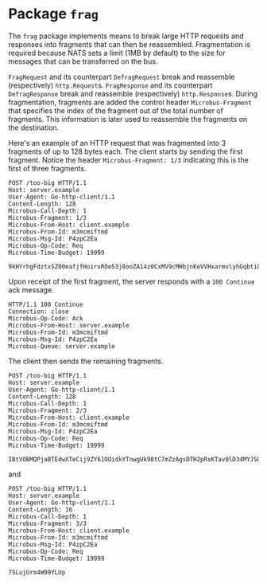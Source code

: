 # Package `frag`

The `frag` package implements means to break large HTTP requests and responses into fragments that can then be reassembled. Fragmentation is required because NATS sets a limit (1MB by default) to the size for messages that can be transferred on the bus.

`FragRequest` and its counterpart `DefragRequest` break and reassemble (respectively) `http.Request`s. `FragResponse` and its counterpart `DefragResponse` break and reassemble (respectively) `http.Response`s. During fragmentation, fragments are added the control header `Microbus-Fragment` that specifies the index of the fragment out of the total number of fragments. This information is later used to reassemble the fragments on the destination.

Here's an example of an HTTP request that was fragmented into 3 fragments of up to 128 bytes each. The client starts by sending the first fragment. Notice the header `Microbus-Fragment: 1/3` indicating this is the first of three fragments.

```
POST /too-big HTTP/1.1
Host: server.example
User-Agent: Go-http-client/1.1
Content-Length: 128
Microbus-Call-Depth: 1
Microbus-Fragment: 1/3
Microbus-From-Host: client.example
Microbus-From-Id: m3mcmiftmd
Microbus-Msg-Id: P4zpC2Ea
Microbus-Op-Code: Req
Microbus-Time-Budget: 19999

9kHYrhgFdztxSZ00eafjfHoirvROe53j8ooZA14z0CxMV9cMHbjnKeVVHxarmvlyhGqbtiOTGsYfE7eLPImNQgYRKYG01npWZBfqlVbkqw2zxWznetDzD0q5fOr4HKOn
```

Upon receipt of the first fragment, the server responds with a `100 Continue` ack message.

```
HTTP/1.1 100 Continue
Connection: close
Microbus-Op-Code: Ack
Microbus-From-Host: server.example
Microbus-From-Id: m3mcmiftmd
Microbus-Msg-Id: P4zpC2Ea
Microbus-Queue: server.example
```

The client then sends the remaining fragments.

```
POST /too-big HTTP/1.1
Host: server.example
User-Agent: Go-http-client/1.1
Content-Length: 128
Microbus-Call-Depth: 1
Microbus-Fragment: 2/3
Microbus-From-Host: client.example
Microbus-From-Id: m3mcmiftmd
Microbus-Msg-Id: P4zpC2Ea
Microbus-Op-Code: Req
Microbus-Time-Budget: 19999

IBtVOBMQPjaBTEdwXTeCij9ZY61OOidkYTnwgUk98tC7mZzAgsDTH2pRxKTav0lD34MYJS0haYgWUr0brT1RENDCoffYIzKQYDcAsp73O7X1HD9VjGv0C3parRDPCCEz
```

and

```
POST /too-big HTTP/1.1
Host: server.example
User-Agent: Go-http-client/1.1
Content-Length: 16
Microbus-Call-Depth: 1
Microbus-Fragment: 3/3
Microbus-From-Host: client.example
Microbus-From-Id: m3mcmiftmd
Microbus-Msg-Id: P4zpC2Ea
Microbus-Op-Code: Req
Microbus-Time-Budget: 19999

7SLujUrm4W99YLUp
```
